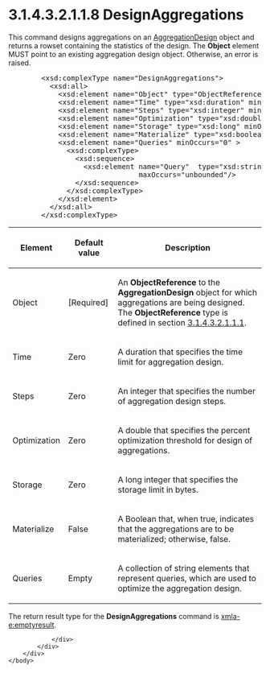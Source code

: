 <html dir="LTR" xmlns:mshelp="http://msdn.microsoft.com/mshelp" xmlns:ddue="http://ddue.schemas.microsoft.com/authoring/2003/5" xmlns:xlink="http://www.w3.org/1999/xlink" xmlns:tool="http://www.microsoft.com/tooltip">
    <head>
        <meta http-equiv="Content-Type" content="text/html; CHARSET=utf-8"></meta>
        <meta name="save" content="history"></meta>
        <title>3.1.4.3.2.1.1.8 DesignAggregations</title>
        <xml>
            <mshelp:toctitle title="3.1.4.3.2.1.1.8 DesignAggregations"></mshelp:toctitle>
            <mshelp:rltitle title="[MS-SSAS]: DesignAggregations"></mshelp:rltitle>
            <mshelp:keyword index="A" term="446b8684-2820-4230-8fac-91ccde5489f0"></mshelp:keyword>
            <mshelp:attr name="DCSext.ContentType" value="open specification"></mshelp:attr>
            <mshelp:attr name="AssetID" value="446b8684-2820-4230-8fac-91ccde5489f0"></mshelp:attr>
            <mshelp:attr name="TopicType" value="kbRef"></mshelp:attr>
            <mshelp:attr name="DCSext.Title" value="[MS-SSAS]: DesignAggregations" />
        </xml>
    </head>
    <body>
        <div id="header">
            <h1 class="heading">3.1.4.3.2.1.1.8 DesignAggregations</h1>
        </div>
        <div id="mainSection">
            <div id="mainBody">
                <div id="allHistory" class="saveHistory"></div>
                <div id="sectionSection0" class="section" name="collapseableSection">
                    

<p>This command designs aggregations on an <a href="e4ea0908-ae0a-4592-8a5e-ea2f7873d9fe.htm">AggregationDesign</a> object
and returns a rowset containing the statistics of the design. The <b>Object</b>
element MUST point to an existing aggregation design object. Otherwise, an
error is raised.</p>

<dl>
<dd>
<div><pre>   &lt;xsd:complexType name=&quot;DesignAggregations&quot;&gt;
     &lt;xsd:all&gt;
       &lt;xsd:element name=&quot;Object&quot; type=&quot;ObjectReference&quot; /&gt;
       &lt;xsd:element name=&quot;Time&quot; type=&quot;xsd:duration&quot; minOccurs=&quot;0&quot; /&gt;
       &lt;xsd:element name=&quot;Steps&quot; type=&quot;xsd:integer&quot; minOccurs=&quot;0&quot; /&gt;
       &lt;xsd:element name=&quot;Optimization&quot; type=&quot;xsd:double&quot; minOccurs=&quot;0&quot; /&gt;
       &lt;xsd:element name=&quot;Storage&quot; type=&quot;xsd:long&quot; minOccurs=&quot;0&quot; /&gt;
       &lt;xsd:element name=&quot;Materialize&quot; type=&quot;xsd:boolean&quot; minOccurs=&quot;0&quot; /&gt;
       &lt;xsd:element name=&quot;Queries&quot; minOccurs=&quot;0&quot; &gt;
         &lt;xsd:complexType&gt;
           &lt;xsd:sequence&gt;
             &lt;xsd:element name=&quot;Query&quot;  type=&quot;xsd:string&quot; minOccurs=&quot;0&quot;
                          maxOccurs=&quot;unbounded&quot;/&gt;
           &lt;/xsd:sequence&gt;
         &lt;/xsd:complexType&gt;
       &lt;/xsd:element&gt;
     &lt;/xsd:all&gt;
   &lt;/xsd:complexType&gt;
</pre></div>
</dd></dl>

<table>
 <thead>
  <tr>
   <th>
   <p>Element</p>
   </th>
   <th>
   <p>Default value</p>
   </th>
   <th>
   <p>Description</p>
   </th>
  </tr>
 </thead>
 <tr>
  <td>
  <p>Object</p>
  </td>
  <td>
  <p>[Required]</p>
  </td>
  <td>
  <p>An <b>ObjectReference</b> to the <b>AggregationDesign</b>
  object for which aggregations are being designed. The <b>ObjectReference</b>
  type is defined in section <a href="26834101-a86b-4365-8e58-d6e4a6ad377d.htm">3.1.4.3.2.1.1.1</a>.</p>
  </td>
 </tr>
 <tr>
  <td>
  <p>Time</p>
  </td>
  <td>
  <p>Zero</p>
  </td>
  <td>
  <p>A duration that specifies the time limit for
  aggregation design.</p>
  </td>
 </tr>
 <tr>
  <td>
  <p>Steps</p>
  </td>
  <td>
  <p>Zero</p>
  </td>
  <td>
  <p>An integer that specifies the number of aggregation
  design steps.</p>
  </td>
 </tr>
 <tr>
  <td>
  <p>Optimization</p>
  </td>
  <td>
  <p>Zero</p>
  </td>
  <td>
  <p>A double that specifies the percent optimization
  threshold for design of aggregations.</p>
  </td>
 </tr>
 <tr>
  <td>
  <p>Storage</p>
  </td>
  <td>
  <p>Zero</p>
  </td>
  <td>
  <p>A long integer that specifies the storage limit in
  bytes.</p>
  </td>
 </tr>
 <tr>
  <td>
  <p>Materialize</p>
  </td>
  <td>
  <p>False</p>
  </td>
  <td>
  <p>A Boolean that, when true, indicates that the
  aggregations are to be materialized; otherwise, false.</p>
  </td>
 </tr>
 <tr>
  <td>
  <p>Queries</p>
  </td>
  <td>
  <p>Empty</p>
  </td>
  <td>
  <p>A collection of string elements that represent
  queries, which are used to optimize the aggregation design.</p>
  </td>
 </tr>
</table>

<p>The return result type for the <b>DesignAggregations</b>
command is <a href="e2751688-2c1a-479c-85b4-54bb909183aa.htm">xmla-e:emptyresult</a>.</p>


                </div>
            </div>
        </div>
    </body>
</html>
